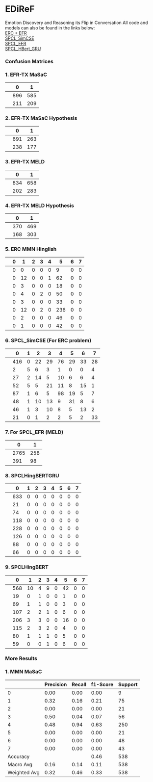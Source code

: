 # EDiReF
Emotion Discovery and Reasoning its Flip in Conversation
All code and models can also be found in the links below:  
[ERC + EFR](https://drive.google.com/drive/folders/1caVkW4nahhVq8UFcoxfXh8h1WLwD8roZ?usp=sharing)  
[SPCL_SimCSE](https://drive.google.com/drive/folders/1It9bYNx94ebsgI3Cc-zpd4OYh7wMvNKh?usp=sharing)  
[SPCL_EFR](https://drive.google.com/drive/folders/1UyLdZndFs9bTclxYQ0H7n_yuAZfEazLx?usp=sharing)  
[SPCL_HBert_GRU](https://drive.google.com/drive/folders/1rkJnSdMWwVhLtGPBqFYNSXluMmGchhKR)  

### Confusion Matrices
### 1. EFR-TX MaSaC

|           | 0 | 1 |
|-----------|---|---|
|            | 896 | 585 |
|            | 211 | 209 |

### 2. EFR-TX MaSaC Hypothesis

|           | 0 | 1 |
|-----------|---|---|
|            | 691 | 263 |
|            | 238 | 177 |

### 3. EFR-TX MELD

|           | 0 | 1 |
|-----------|---|---|
|            | 834 | 658 |
|            | 202 | 283 |

### 4. EFR-TX MELD Hypothesis

|           | 0 | 1 |
|-----------|---|---|
|            | 370 | 469 |
|            | 168 | 303 |

### 5. ERC MMN Hinglish

|           | 0 | 1 | 2 | 3 | 4 | 5 | 6 | 7 |
|-----------|---|---|---|---|---|---|---|---|
|           | 0 | 0 | 0 | 0 | 0 | 9 | 0 | 0 |
|           | 0 | 12 | 0 | 0 | 1 | 62 | 0 | 0 |
|           | 0 | 3 | 0 | 0 | 0 | 18 | 0 | 0 |
|           | 0 | 4 | 0 | 2 | 0 | 50 | 0 | 0 |
|           | 0 | 3 | 0 | 0 | 0 | 33 | 0 | 0 |
|           | 0 | 12 | 0 | 2 | 0 | 236 | 0 | 0 |
|           | 0 | 2 | 0 | 0 | 0 | 46 | 0 | 0 |
|           | 0 | 1 | 0 | 0 | 0 | 42 | 0 | 0 |

### 6. SPCL_SimCSE (For ERC problem)

|           | 0 | 1 | 2 | 3 | 4 | 5 | 6 | 7 |
|-----------|---|---|---|---|---|---|---|---|
|           | 416 | 0 | 22 | 29 | 76 | 29 | 33 | 28 |
|           | 2 | 5 | 6 | 3 | 1 | 0 | 0 | 4 |
|           | 27 | 2 | 14 | 5 | 10 | 6 | 6 | 4 |
|           | 52 | 5 | 5 | 21 | 11 | 8 | 15 | 1 |
|           | 87 | 1 | 6 | 5 | 98 | 19 | 5 | 7 |
|           | 48 | 1 | 10 | 13 | 9 | 31 | 8 | 6 |
|           | 46 | 1 | 3 | 10 | 8 | 5 | 13 | 2 |
|           | 21 | 0 | 1 | 2 | 2 | 5 | 2 | 33 |

### 7. For SPCL_EFR (MELD)

|           | 0 | 1 |
|-----------|---|---|
|           | 2765 | 258 |
|           | 391 | 98 |  
### 8. SPCLHingBERTGRU  
|           | 0 | 1 | 2 | 3 | 4 | 5 | 6 | 7 |
|-----------|---|---|---|---|---|---|---|---|
|           | 633 | 0 | 0 | 0 | 0 | 0 | 0 | 0 |
|           | 21 | 0 | 0 | 0 | 0 | 0 | 0 | 0 |
|           | 74 | 0 | 0 | 0 | 0 | 0 | 0 | 0 |
|           | 118 | 0 | 0 | 0 | 0 | 0 | 0 | 0 |
|           | 228 | 0 | 0 | 0 | 0 | 0 | 0 | 0 |
|           | 126 | 0 | 0 | 0 | 0 | 0 | 0 | 0 |
|           | 88 | 0 | 0 | 0 | 0 | 0 | 0 | 0 |
|           | 66 | 0 | 0 | 0 | 0 | 0 | 0 | 0 |  
### 9. SPCLHingBERT    
|           | 0 | 1 | 2 | 3 | 4 | 5 | 6 | 7 |
|-----------|---|---|---|---|---|---|---|---|
|           | 568 | 10 | 4 | 9 | 0 | 42 | 0 | 0 |
|           | 19 | 0 | 1 | 0 | 0 | 1 | 0 | 0 |
|           | 69 | 1 | 1 | 0 | 0 | 3 | 0 | 0 |
|           | 107 | 2 | 2 | 1 | 0 | 6 | 0 | 0 |
|           | 206 | 3 | 3 | 0 | 0 | 16 | 0 | 0 |
|           | 115 | 2 | 3 | 2 | 0 | 4 | 0 | 0 |
|           | 80 | 1 | 1 | 1 | 0 | 5 | 0 | 0 |
|           | 59 | 0 | 0 | 1 | 0 | 6 | 0 | 0 |  



### More Results
### 1. MMN MaSaC
|           | Precision | Recall | f1-Score | Support |
|-----------|---|---|---|---|
|      0     | 0.00 | 0.00 | 0.00 | 9 |
|      1     | 0.32 | 0.16 | 0.21 | 75 |
|      2     | 0.00 | 0.00 | 0.00 | 21 |
|      3     | 0.50 | 0.04 | 0.07 | 56 |
|      4     | 0.48 | 0.94 | 0.63 | 250 |
|      5     | 0.00 | 0.00 | 0.00 | 21 |
|     6      | 0.00 | 0.00 | 0.00 | 48 |
|      7     | 0.00 | 0.00 | 0.00 | 43 |
| Accuracy |  |  | 0.46 | 538 |
| Macro Avg | 0.16 | 0.14 | 0.11 | 538 |
| Weighted Avg | 0.32 | 0.46 | 0.33 | 538 |
